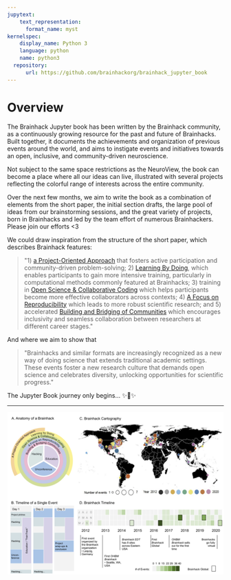 ```yaml
---
jupytext:
    text_representation:
      format_name: myst
kernelspec:
    display_name: Python 3
    language: python
    name: python3
  repository:
      url: https://github.com/brainhackorg/brainhack_jupyter_book
---
```


# Overview

The Brainhack Jupyter book has been written by the Brainhack community, as a continuously growing resource for the past and future of Brainhacks. Built together, it documents the achievements and organization of previous events around the world, and aims to instigate events and initiatives towards an open, inclusive, and community-driven neuroscience.

Not subject to the same space restrictions as the NeuroView, the book can become a place where all our ideas can live, illustrated with several projects reflecting the colorful range of interests across the entire community.

Over the next few months, we aim to write the book as a combination of elements from the short paper, the initial section drafts, the large pool of ideas from our brainstorming sessions, and the great variety of projects, born in Brainhacks and led by the team effort of numerous Brainhackers. Please join our efforts <3

We could draw inspiration from the structure of the short paper, which describes Brainhack features:

> "1) [a Project-Oriented Approach](//brainhack.org/brainhack_jupyter_book/preprint_manuscript.html#a-project-oriented-approach) that fosters active participation and community-driven problem-solving; 2) [Learning By Doing](//brainhack.org/brainhack_jupyter_book/preprint_manuscript.html#learning-by-doing), which enables participants to gain more intensive training, particularly in computational methods commonly featured at Brainhacks; 3) training in [Open Science & Collaborative Coding](//brainhack.org/brainhack_jupyter_book/preprint_manuscript.html#open-science-&-collaborative-coding) which helps participants become more effective collaborators across contexts; 4) [A Focus on Reproducibility](//brainhack.org/brainhack_jupyter_book/preprint_manuscript.html#a-focus-on-reproducibility) which leads to more robust scientific research; and 5) accelerated [Building and Bridging of Communities](//brainhack.org/brainhack_jupyter_book/preprint_manuscript.html#building-and-bridging-communities) which encourages inclusivity and seamless collaboration between researchers at different career stages."

And where we aim to show that

> "Brainhacks and similar formats are increasingly recognized as a new way of doing science that extends traditional academic settings. These events foster a new research culture that demands open science and celebrates diversity, unlocking opportunities for scientific progress."
 
The Jupyter Book journey only begins… ✨🚀✨

---

![Preprint Figure](static/preprint_figure-1.png)
